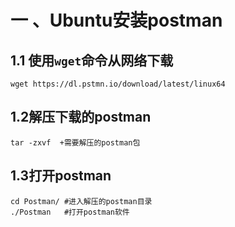 # 一 、Ubuntu安装postman

## 1.1 使用`wget`命令从网络下载

```shell
wget https://dl.pstmn.io/download/latest/linux64
```

## 1.2解压下载的postman

```shell
tar -zxvf  +需要解压的postman包
```

## 1.3打开postman

```shell
cd Postman/ #进入解压的postman目录
./Postman   #打开postman软件
```

